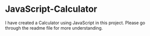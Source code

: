 # JavaScript-Calculator
I have created a Calculator using JavaScript in this project. Please go through the readme file for more understanding.
